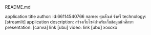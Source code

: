 README.md

application title
author:
id:66114540766
name: ศุภสัณห์ รังศรี
technology: [streamlit]
application description: สร้างเว็บไซด์สำหรับเก็บข้อมูลนักศึกษา
presentation: [canva] link [ubu]
video: link [ubu] 
xoxoxo

